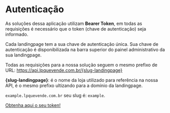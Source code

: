 # Autenticação

As soluções dessa aplicação utilizam **Bearer Token**, em todas as requisições é necessário que o token (chave de autenticação) seja informado. 

Cada landingpage tem a sua chave de autenticação única. Sua chave de autenticação é disponibilizada na barra superior do painel administrativo da sua landingpage.

Todas as requisições para a nossa solução seguem o mesmo prefixo de URL: https://api.lpquevende.com.br/{slug-landingpage}

**{slug-landingpage}**: é o nome da loja utilizado para referência na nossa API, é o mesmo prefixo ultizando para a domínio da landingpage.

`example.lpquevende.com.br` seu slug é: `example`.    

[Obtenha aqui o seu token!](url)